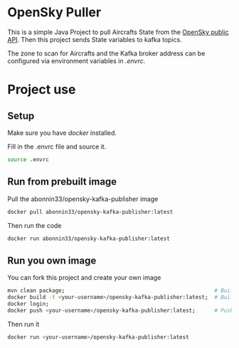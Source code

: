 # OpenSky Puller

This is a simple Java Project to pull Aircrafts State from the [OpenSky public API](https://openskynetwork.github.io/opensky-api/rest.html).
Then this project sends State variables to kafka topics.

The zone to scan for Aircrafts and the Kafka broker address can be configured via environment variables in *.envrc*.

# Project use

## Setup

Make sure you have *docker* installed.

Fill in the .envrc file and source it.

```sh
source .envrc
```

## Run from prebuilt image

Pull the abonnin33/opensky-kafka-publisher image
```sh
docker pull abonnin33/opensky-kafka-publisher:latest
```

Then run the code

```sh
docker run abonnin33/opensky-kafka-publisher:latest
```

## Run you own image

You can fork this project and create your own image

```sh
mvn clean package;                                               # Build the .jar fatjar with dependencies
docker build -t <your-username>/opensky-kafka-publisher:latest;  # Build the docker image
docker login;
docker push <your-username>/opensky-kafka-publisher:latest;      # Push the image: optionnal
```

Then  run it

```sh
docker run <your-username>/opensky-kafka-publisher:latest

```